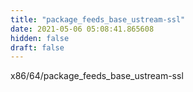 ```yaml
---
title: "package_feeds_base_ustream-ssl"
date: 2021-05-06 05:08:41.865608
hidden: false
draft: false
---
```


x86/64/package_feeds_base_ustream-ssl

